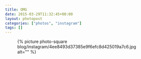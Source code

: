 ```yaml
---
title: OMG
date: 2015-03-29T11:32:45+00:00
layout: photopost
categories: ["photos", "instagram"]
tags: []
---
```


<figure class="photo photo--square">
  {% picture photo-square blog/instagram/4ee8493d37385e9f6efc8d425019a7c6.jpg alt="" %}
</figure>


